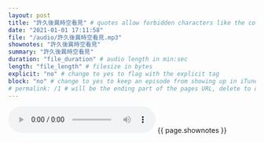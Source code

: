 ```yaml
---
layout: post
title: "許久後異時空看見" # quotes allow forbidden characters like the colon
date: "2021-01-01 17:11:58"
file: "/audio/許久後異時空看見.mp3"
shownotes: "許久後異時空看見"
summary: "許久後異時空看見"
duration: "file_duration" # audio length in min:sec
length: "file_length" # filesize in bytes
explicit: "no" # change to yes to flag with the explicit tag
block: "no" # change to yes to keep an episode from showing up in iTunes
# permalink: /1 # will be the ending part of the pages URL, delete to default to the title
---
```


<audio controls>
<source src="{{site.url}}{{site.baseurl}}{{ page.file }}" type="audio/x-mp3">
Your browser does not support the audio element.
</audio>
{{ page.shownotes }}
